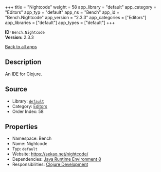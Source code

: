﻿+++
title = "Nightcode"
weight = 58
app_library = "default"
app_category = "Editors"
app_typ = "default"
app_ns = "Bench"
app_id = "Bench.Nightcode"
app_version = "2.3.3"
app_categories = ["Editors"]
app_libraries = ["default"]
app_types = ["default"]
+++

**ID:** `Bench.Nightcode`  
**Version:** 2.3.3  
<!--more-->

[Back to all apps](/apps/)

## Description
An IDE for Clojure.

## Source

* Library: [`default`](/app_libraries/default)
* Category: [Editors](/app_categories/editors)
* Order Index: 58

## Properties

* Namespace: Bench
* Name: Nightcode
* Typ: `default`
* Website: <https://sekao.net/nightcode/>
* Dependencies: [Java Runtime Environment 8](/apps/Bench.JRE8)
* Responsibilities: [Clojure Development](/apps/Bench.Group.ClojureDevelopment)


